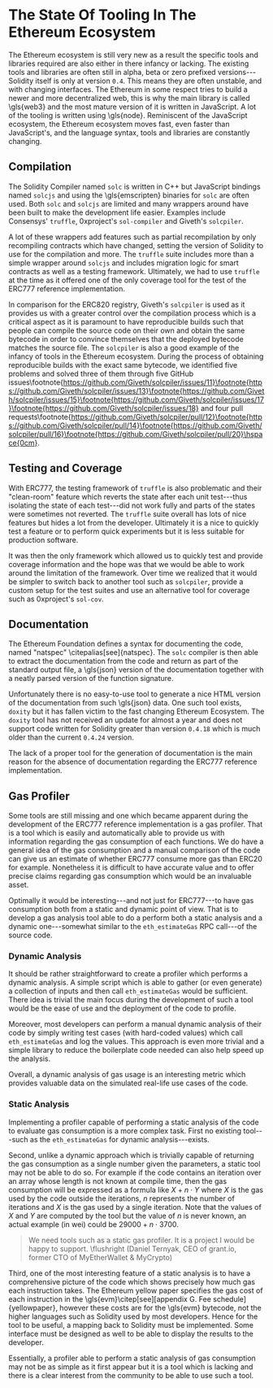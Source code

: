 # The State Of Tooling In The Ethereum Ecosystem

The Ethereum ecosystem is still very new as a result the specific tools and libraries required are also either in there infancy or lacking. The existing tools and libraries are often still in alpha, beta or zero prefixed versions---Solidity itself is only at version `0.4`. This means they are often unstable, and with changing interfaces. The Ethereum in some respect tries to build a newer and more decentralized web, this is why the main library is called \gls{web3} and the most mature version of it is written in JavaScript. A lot of the tooling is written using \gls{node}. Reminiscent of the JavaScript ecosystem, the Ethereum ecosystem moves fast, even faster than JavaScript's, and the language syntax, tools and libraries are constantly changing.

## Compilation

The Solidity Compiler named `solc` is written in C++ but JavaScript bindings named `solcjs` and using the \gls{emscripten} binaries for `solc` are often used. Both `solc` and `solcjs` are limited and many wrappers around have been built to make the development life easier. Examples include Consensys' `truffle`, 0xproject's `sol-compiler` and Giveth's `solcpiler`.

A lot of these wrappers add features such as partial recompilation by only recompiling contracts which have changed, setting the version of Solidity to use for the compilation and more. The `truffle` suite includes more than a simple wrapper around `solcjs` and includes migration logic for smart contracts as well as a testing framework. Ultimately, we had to use `truffle` at the time as it offered one of the only coverage tool for the test of the ERC777 reference implementation.

In comparison for the ERC820 registry, Giveth's `solcpiler` is used as it provides us with a greater control over the compilation process which is a critical aspect as it is paramount to have reproducible builds such that people can compile the source code on their own and obtain the same bytecode in order to convince themselves that the deployed bytecode matches the source file. The `solcpiler` is also a good example of the infancy of tools in the Ethereum ecosystem. During the process of obtaining reproducible builds with the exact same bytecode, we identified five problems and solved three of them through five GitHub issues\footnote{https://github.com/Giveth/solcpiler/issues/11}\footnote{https://github.com/Giveth/solcpiler/issues/13}\footnote{https://github.com/Giveth/solcpiler/issues/15}\footnote{https://github.com/Giveth/solcpiler/issues/17}\footnote{https://github.com/Giveth/solcpiler/issues/18} and four pull requests\footnote{https://github.com/Giveth/solcpiler/pull/12}\footnote{https://github.com/Giveth/solcpiler/pull/14}\footnote{https://github.com/Giveth/solcpiler/pull/16}\footnote{https://github.com/Giveth/solcpiler/pull/20}\hspace{0cm}.

## Testing and Coverage

With ERC777, the testing framework of `truffle` is also problematic and their "clean-room" feature which reverts the state after each unit test---thus isolating the state of each test---did not work fully and parts of the states were sometimes not reverted. The `truffle` suite overall has lots of nice features but hides a lot from the developer. Ultimately it is a nice to quickly test a feature or to perform quick experiments but it is less suitable for production software.

It was then the only framework which allowed us to quickly test and provide coverage information and the hope was that we would be able to work around the limitation of the framework. Over time we realized that it would be simpler to switch back to another tool such as `solcpiler`, provide a custom setup for the test suites and use an alternative tool for coverage such as 0xproject's `sol-cov`.

## Documentation

The Ethereum Foundation defines a syntax for documenting the code, named "natspec" \citepalias[see]{natspec}. The `solc` compiler is then able to extract the documentation from the code and return as part of the standard output file, a \gls{json} version of the documentation together with a neatly parsed version of the function signature.


Unfortunately there is no easy-to-use tool to generate a nice HTML version of the documentation from such \gls{json} data. One such tool exists, `doxity` but it has fallen victim to the fast changing Ethereum Ecosystem. The `doxity` tool has not received an update for almost a year and does not support code written for Solidity greater than version `0.4.18` which is much older than the current `0.4.24` version.

The lack of a proper tool for the generation of documentation is the main reason for the absence of documentation regarding the ERC777 reference implementation.

## Gas Profiler

Some tools are still missing and one which became apparent during the development of the ERC777 reference implementation is a gas profiler. That is a tool which is easily and automatically able to provide us with information regarding the gas consumption of each functions. We do have a general idea of the gas consumption and a manual comparison of the code can give us an estimate of whether ERC777 consume more gas than ERC20 for example. Nonetheless it is difficult to have accurate value and to offer precise claims regarding gas consumption which would be an invaluable asset.

Optimally it would be interesting---and not just for ERC777---to have gas consumption both from a static and dynamic point of view. That is to develop a gas analysis tool able to do a perform both a static analysis and a dynamic one---somewhat similar to the `eth_estimateGas` RPC call---of the source code.

### Dynamic Analysis

It should be rather straightforward to create a profiler which performs a dynamic analysis. A simple script which is able to gather (or even generate) a collection of inputs and then call `eth_estimateGas` would be sufficient. There idea is trivial the main focus during the development of such a tool would be the ease of use and the deployment of the code to profile.

Moreover, most developers can perform a manual dynamic analysis of their code by simply writing test cases (with hard-coded values) which call `eth_estimateGas` and log the values. This approach is even more trivial and a simple library to reduce the boilerplate code needed can also help speed up the analysis.

Overall, a dynamic analysis of gas usage is an interesting metric which provides valuable data on the simulated real-life use cases of the code.


### Static Analysis

Implementing a profiler capable of performing a static analysis of the code to evaluate gas consumption is a more complex task. First no existing tool---such as the `eth_estimateGas` for dynamic analysis---exists.

Second, unlike a dynamic approach which is trivially capable of returning the gas consumption as a single number given the parameters, a static tool may not be able to do so. For example if the code contains an iteration over an array whose length is not known at compile time, then the gas consumption will be expressed as a formula like $X + n \cdot Y$ where $X$ is the gas used by the code outside the iterations, $n$ represents the number of iterations and $X$ is the gas used by a single iteration. Note that the values of $X$ and $Y$ are computed by the tool but the value of $n$ is never known, an actual example (in wei) could be $29000 + n \cdot 3700$.

> We need tools such as a static gas profiler. It is a project I would be happy to support. \flushright (Daniel Ternyak, CEO of grant.io,  
former CTO of MyEtherWallet & MyCrypto)

Third, one of the most interesting feature of a static analysis is to have a comprehensive picture of the code which shows precisely how much gas each instruction takes. The Ethereum yellow paper specifies the gas cost of each instruction in the \gls{evm}\citep[see][appendix G. Fee schedule]{yellowpaper}, however these costs are for the \gls{evm} bytecode, not the higher languages such as Solidity used by most developers. Hence for the tool to be useful, a mapping back to Solidity must be implemented. Some interface must be designed as well to be able to display the results to the developer.

Essentially, a profiler able to perform a static analysis of gas consumption may not be as simple as it first appear but it is a tool which is lacking and there is a clear interest from the community to be able to use such a tool.

